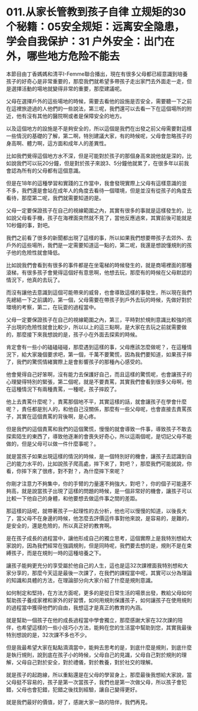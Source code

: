 # 011.从家长管教到孩子自律 立规矩的30个秘籍：05安全规矩：远离安全隐患，学会自我保护：31 户外安全：出门在外，哪些地方危险不能去

本節目由丁香媽媽和清平I-Femme聯合播出，現在有很多父母都已經意識到培養孩子的好奇心是非常重要的，那麼我們就希望多帶孩子走出家門去外面走一走，但是選擇活動的場地就變得非常的重要，那麼建議呢。

父母在選擇戶外的這些場地的時候，需要去看他的設施是否安全，需要聽一下之前在這裡旅遊過的人他們的一些說法，第三呢，我們還可以去看一下在這個場所的附近，他有沒有其他的醫院啊或者是保障安全的地方。

以及這個地方的設施是不是夠安全的，所以這個是我們在出發之前父母需要對這樣一些情況的基礎的了解，第二啊，特別建議大家，有的時候呢，父母會忽略孩子的身高啊、體力啊，這方面和成年人的差異性。

比如我們覺得這個地方水不深，但是可能對於孩子的那個身高來說他就是深的，比如說我們可以玩20分鐘，但是對於孩子來說3、5分鐘他就累了，在很多年以前我會認為所有的父母都有這個意識。

但是在18年的這種學習和實踐的工作當中，我會發現實際上父母有這樣意識的並不多，我們還是會站在成年人的角度去看待一個環境，但是並沒有從孩子的角度去看待，那麼第二呢，我們就需要知道的是。

父母一定要保證孩子在自己的視線範圍之內，其實有很多的事就是這樣發生的，比如說父母看手機，孩子在海裡面突然就不見了，當他反應過來，其實前後可能就是10秒鐘的事，對吧。

我們之前看了很多的新聞都出現了這樣的事，所以如果我們想要帶孩子去郊外、去戶外的這些場所，我們是一定需要知道這一點的，第二呢，我還是想說懂規則的孩子他的危險性就會降低。

比如說我們會看到有很多的事件都是在坐電梯的時候發生的，就是商場裡面的那種滾梯，有很多孩子會覺得這個好有意思啊，他想去玩，那麼有的時候在父母默認的情況下，他真的去玩了。

而沒有讓他去意識到這個可能帶來的威脅，也會導致這樣的事發生，所以現在我們先總結一下之前講的，第一個，父母需要在帶孩子到戶外去玩的時候，先做好對於環境的考察，第二，在玩耍的過程當中。

父母一定要保證孩子在自己的視線範圍之內，第三，平時對於規則意識比較強的孩子出現的危險性就會比較少，所以以上的這三點啊，是大家在去玩之前就需要做的，那麼接下來我想說的是，孩子小在外面去探索的時候。

肯定會有一些小的磕磕碰碰，那麼遇到這樣的事，父母應該怎麼做呢？，在這種情況下，給大家幾個要求吧，第一個，千萬不要驚慌，因為我們要知道，如果孩子摔了，我們的驚慌情緒實際上是會影響孩子的那種內心感受的。

他會覺得自己好笨啊，沒有能力去保護好自己，而且這樣的驚慌呢，也會讓孩子的心理變得特別的緊張，第二個呢，就是不要責罵，其實我們會看到很多父母啊，他在這種情況下有兩種責罵，一種呢，孩子摔跤了。

他上去責罵什麼呢？，責罵那個地不平，其實這樣的話，就會讓孩子在學會什麼呢？，責任都是別人的，和他自己沒關係，那麼有一些父母呢，也會直接去責罵孩子，其實在這個責罵的背後啊，是心疼。

但是我們的這個責罵和我們的這個驚慌，慢慢的就會導致一件事，導致孩子不敢去探索陌生的東西了，導致他逐漸的會喪失好奇心，所以這兩個呢，是切記父母不能做的，但是父母可以做一件什麼事呢？。

就是當孩子如果出現這樣的情況的時候，是一個特別好的機會，讓孩子去認識到自己的能力水平的，比如說孩子爬高處，摔下來了，對吧？，那麼我們可能就說，你看，你摔下來了很疼，對不對？，為什麼摔下來呢？

你剛才注意力不夠集中，你的手臂的力量還不夠強大，對吧？，你的個子可能還不夠高，就是說當孩子出現了這樣的問題的時候，是一個非常好的機會，讓孩子可以比較一下他自己的身體，和他要想去做這件事之間的差距。

那這樣的話呢，就帶著孩子一起理性的去分析，他也可以慢慢的知道，以後長大了，當父母不在身邊的時候，他怎麼去評價這件事對他來說，是容易的，是難的，是安全的，還是危險的，所以真正好的教育啊。

是在孩子成長的過程當中，讓他形成自己的獨立思考，這個實際上是我特別想給大家說的，因為我們經常在強調規則，但是同時呢，我們要去想的是，規則不是在束縛孩子，而是在規則一時的這種培養之下。

讓孩子能夠更充分的享受屬於他自己的人生，這也是這32次課裡面我特別想和大家分享的，那麼今天這是最後一次課了，在我們的課程當中呢，其實可以分為理論的知識和具體的方法，在理論部分向大家介紹了什麼是規則意識。

如何制定和堅持，在方法方面呢，更多的是從日常生活的場景出發，教給父母如何幫助孩子養成家裡和家外的好習慣，如何用規則保護孩子，如何讓孩子在使用規則的過程當中獲得他們的自由，我想這才是真正的教育的內涵。

就是幫助一個孩子在他的成長過程當中學會獨立，那麼感謝大家在32次課的陪伴，也希望這樣的一些小技巧小方法，能夠在您的生活當中幫助到您，其實我最後特別想說的是，32次課不多也不少。

但是我最希望大家在點點滴滴當中，能夠去思考的是，到底什麼是規則，到底什麼是執行規則，說到底在孩子小的時候，父母自己的見識，父母自己對於規則的理解，父母自己對於安全，對於禮儀，對於教養，對於社交的理解。

就是孩子的起跑線，所以重點還是在父母的學習身上，那麼最後我想給大家說，當父母挺不容易的，孩子是第一次當孩子，我們也是第一次做父母，所以孩子會犯錯，父母也會犯錯，犯錯之後找到經驗，讓自己變得更好。

就是我們最好的價值，好了，感謝大家一路的陪伴，我們再見。